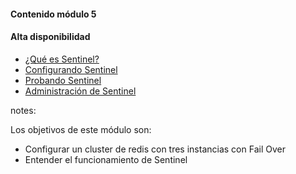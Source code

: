 #### Contenido módulo 5

#### Alta disponibilidad

* [¿Qué es Sentinel?](/#what_is_sentinel)
* [Configurando Sentinel](/#setting_up_sentinel)
* [Probando Sentinel](/#testing_sentinel)
* [Administración de Sentinel](/#administrating_sentinel)

notes:

Los objetivos de este módulo son:

* Configurar un cluster de redis con tres instancias con Fail Over
* Entender el funcionamiento de Sentinel